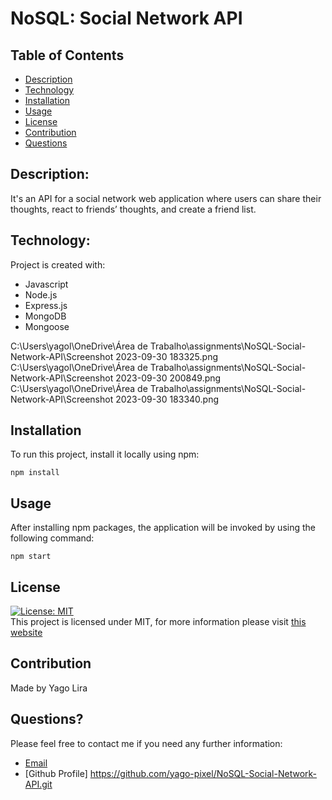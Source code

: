 # NoSQL: Social Network API

## Table of Contents

- [Description](#description)
- [Technology](#Technology)
- [Installation](#installation)
- [Usage](#usage)
- [License](#license)
- [Contribution](#contribution)
- [Questions](#questions)

## Description:

It's an API for a social network web application where users can share their thoughts, react to friends’ thoughts, and create a friend list.

## Technology:

Project is created with:

- Javascript
- Node.js
- Express.js
- MongoDB
- Mongoose

C:\Users\yagol\OneDrive\Área de Trabalho\assignments\NoSQL-Social-Network-API\Screenshot 2023-09-30 183325.png
C:\Users\yagol\OneDrive\Área de Trabalho\assignments\NoSQL-Social-Network-API\Screenshot 2023-09-30 200849.png
C:\Users\yagol\OneDrive\Área de Trabalho\assignments\NoSQL-Social-Network-API\Screenshot 2023-09-30 183340.png
## Installation

To run this project, install it locally using npm:

```
npm install
```

## Usage

After installing npm packages, the application will be invoked by using the following command:

```
npm start
```
## License

[![License: MIT](https://img.shields.io/badge/License-MIT-yellow.svg)](https://opensource.org/licenses/MIT) <br>
This project is licensed under MIT, for more information please visit [this website](https://opensource.org/licenses/MIT)

## Contribution

Made by Yago Lira

## Questions?

Please feel free to contact me if you need any further information:

- [Email](yagolira02@hotmail.com)
- [Github Profile] https://github.com/yago-pixel/NoSQL-Social-Network-API.git
